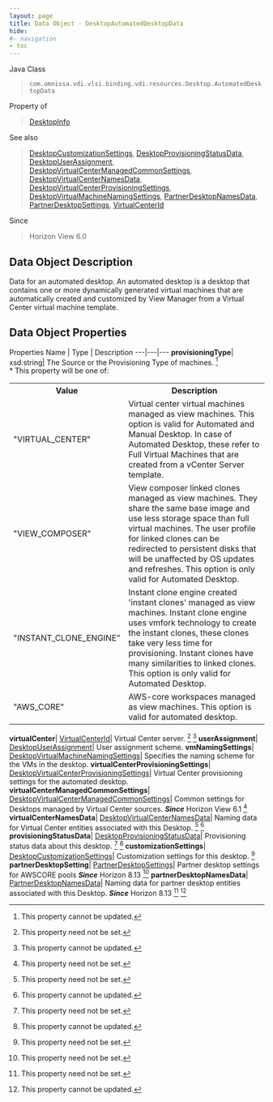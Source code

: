 ```yaml
---
layout: page
title: Data Object - DesktopAutomatedDesktopData
hide:
#- navigation
- toc
---
```






Java Class
> `com.omnissa.vdi.vlsi.binding.vdi.resources.Desktop.AutomatedDesktopData`

Property of
> [DesktopInfo](vdi.resources.Desktop.DesktopInfo.md#field_detail)

See also
> [DesktopCustomizationSettings](vdi.resources.Desktop.CustomizationSettings.md), [DesktopProvisioningStatusData](vdi.resources.Desktop.ProvisioningStatusData.md), [DesktopUserAssignment](vdi.resources.Desktop.UserAssignment.md), [DesktopVirtualCenterManagedCommonSettings](vdi.resources.Desktop.VirtualCenterManagedCommonSettings.md), [DesktopVirtualCenterNamesData](vdi.resources.Desktop.VirtualCenterNamesData.md), [DesktopVirtualCenterProvisioningSettings](vdi.resources.Desktop.VirtualCenterProvisioningSettings.md), [DesktopVirtualMachineNamingSettings](vdi.resources.Desktop.VirtualMachineNamingSettings.md), [PartnerDesktopNamesData](vdi.resources.Desktop.PartnerDesktopNamesData.md), [PartnerDesktopSettings](vdi.resources.Desktop.PartnerDesktopSettings.md), [VirtualCenterId](vdi.entity.VirtualCenterId.md)

Since
> Horizon View 6.0


## Data Object Description

Data for an automated desktop. An automated desktop is a desktop that contains one or more dynamically generated virtual machines that are automatically created and customized by View Manager from a Virtual Center virtual machine template.

## Data Object Properties
Properties
Name |  Type |  Description
---|---|---
**provisioningType**|  xsd:string|  The Source or the Provisioning Type of machines. [^2] <br>* This property will be one of:<br><table><tr><th>Value</th><th>Description</th></tr><tr><td>"VIRTUAL_CENTER"</td><td>Virtual center virtual machines managed as view machines. This option is valid for Automated and Manual Desktop. In case of Automated Desktop, these refer to Full Virtual Machines that are created from a vCenter Server template.</td></tr><tr><td>"VIEW_COMPOSER"</td><td>View composer linked clones managed as view machines. They share the same base image and use less storage space than full virtual machines. The user profile for linked clones can be redirected to persistent disks that will be unaffected by OS updates and refreshes. This option is only valid for Automated Desktop.</td></tr><tr><td>"INSTANT_CLONE_ENGINE"</td><td>Instant clone engine created 'instant clones' managed as view machines. Instant clone engine uses vmfork technology to create the instant clones, these clones take very less time for provisioning. Instant clones have many similarities to linked clones. This option is only valid for Automated Desktop.</td></tr><tr><td>"AWS_CORE"</td><td>AWS-core workspaces managed as view machines. This option is valid for automated desktop.</td></tr></table>
**virtualCenter**| [VirtualCenterId](vdi.entity.VirtualCenterId.md)|  Virtual Center server. [^1] [^2]
**userAssignment**| [DesktopUserAssignment](vdi.resources.Desktop.UserAssignment.md)|  User assignment scheme.
**vmNamingSettings**| [DesktopVirtualMachineNamingSettings](vdi.resources.Desktop.VirtualMachineNamingSettings.md)|  Specifies the naming scheme for the VMs in the desktop.
**virtualCenterProvisioningSettings**| [DesktopVirtualCenterProvisioningSettings](vdi.resources.Desktop.VirtualCenterProvisioningSettings.md)|  Virtual Center provisioning settings for the automated desktop.
**virtualCenterManagedCommonSettings**| [DesktopVirtualCenterManagedCommonSettings](vdi.resources.Desktop.VirtualCenterManagedCommonSettings.md)|  Common settings for Desktops managed by Virtual Center sources.  **_Since_** Horizon View 6.1 [^1]
**virtualCenterNamesData**| [DesktopVirtualCenterNamesData](vdi.resources.Desktop.VirtualCenterNamesData.md)|  Naming data for Virtual Center entities associated with this Desktop. [^1] [^2]
**provisioningStatusData**| [DesktopProvisioningStatusData](vdi.resources.Desktop.ProvisioningStatusData.md)|  Provisioning status data about this desktop. [^1] [^2]
**customizationSettings**| [DesktopCustomizationSettings](vdi.resources.Desktop.CustomizationSettings.md)|  Customization settings for this desktop. [^1]
**partnerDesktopSetting**| [PartnerDesktopSettings](vdi.resources.Desktop.PartnerDesktopSettings.md)|  Partner desktop settings for AWSCORE pools  **_Since_** Horizon 8.13 [^1]
**partnerDesktopNamesData**| [PartnerDesktopNamesData](vdi.resources.Desktop.PartnerDesktopNamesData.md)|  Naming data for partner desktop entities associated with this Desktop.  **_Since_** Horizon 8.13 [^1] [^2]


 


[^1]: This property need not be set.
[^2]: This property cannot be updated.